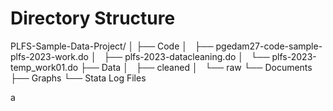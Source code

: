 # Directory Structure

PLFS-Sample-Data-Project/
│
├── Code
│   ├── pgedam27-code-sample-plfs-2023-work.do
│   ├── plfs-2023-datacleaning.do
│   └── plfs-2023-temp_work01.do
├── Data
│   ├── cleaned
│   └── raw
└── Documents
    ├── Graphs
    └── Stata Log Files

a
